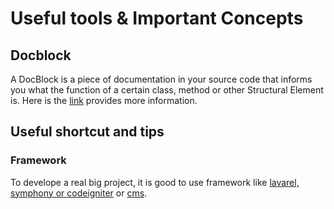 # Useful tools & Important Concepts

## Docblock

A DocBlock is a piece of documentation in your source code that informs you what the function of a certain class, method or other Structural Element is. Here is the [link](https://docs.phpdoc.org/guide/getting-started/what-is-a-docblock.html) provides more information.

## Useful shortcut and tips

### Framework

To develope a real big project, it is good to use framework like [lavarel, symphony or codeigniter](https://kinsta.com/blog/php-frameworks/) or [cms](https://devrims.com/blog/best-php-cms-platforms/).
